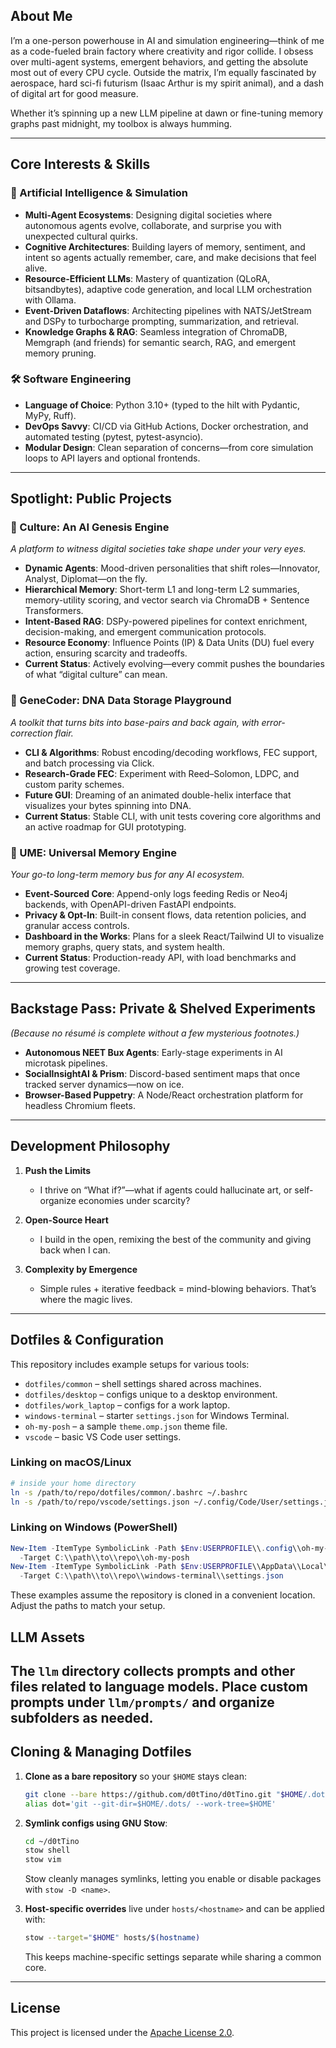 ## About Me

I’m a one-person powerhouse in AI and simulation engineering—think of me as a code-fueled brain factory where creativity and rigor collide. I obsess over multi-agent systems, emergent behaviors, and getting the absolute most out of every CPU cycle. Outside the matrix, I’m equally fascinated by aerospace, hard sci-fi futurism (Isaac Arthur is my spirit animal), and a dash of digital art for good measure.

Whether it’s spinning up a new LLM pipeline at dawn or fine-tuning memory graphs past midnight, my toolbox is always humming.

---

## Core Interests & Skills

### 🔬 Artificial Intelligence & Simulation

* **Multi-Agent Ecosystems**: Designing digital societies where autonomous agents evolve, collaborate, and surprise you with unexpected cultural quirks.
* **Cognitive Architectures**: Building layers of memory, sentiment, and intent so agents actually remember, care, and make decisions that feel alive.
* **Resource-Efficient LLMs**: Mastery of quantization (QLoRA, bitsandbytes), adaptive code generation, and local LLM orchestration with Ollama.
* **Event-Driven Dataflows**: Architecting pipelines with NATS/JetStream and DSPy to turbocharge prompting, summarization, and retrieval.
* **Knowledge Graphs & RAG**: Seamless integration of ChromaDB, Memgraph (and friends) for semantic search, RAG, and emergent memory pruning.

### 🛠 Software Engineering

* **Language of Choice**: Python 3.10+ (typed to the hilt with Pydantic, MyPy, Ruff).
* **DevOps Savvy**: CI/CD via GitHub Actions, Docker orchestration, and automated testing (pytest, pytest-asyncio).
* **Modular Design**: Clean separation of concerns—from core simulation loops to API layers and optional frontends.

---

## Spotlight: Public Projects

### 🚀 Culture: An AI Genesis Engine

*A platform to witness digital societies take shape under your very eyes.*

* **Dynamic Agents**: Mood-driven personalities that shift roles—Innovator, Analyst, Diplomat—on the fly.
* **Hierarchical Memory**: Short-term L1 and long-term L2 summaries, memory-utility scoring, and vector search via ChromaDB + Sentence Transformers.
* **Intent-Based RAG**: DSPy-powered pipelines for context enrichment, decision-making, and emergent communication protocols.
* **Resource Economy**: Influence Points (IP) & Data Units (DU) fuel every action, ensuring scarcity and tradeoffs.
* **Current Status**: Actively evolving—every commit pushes the boundaries of what “digital culture” can mean.

### 🧬 GeneCoder: DNA Data Storage Playground

*A toolkit that turns bits into base-pairs and back again, with error-correction flair.*

* **CLI & Algorithms**: Robust encoding/decoding workflows, FEC support, and batch processing via Click.
* **Research-Grade FEC**: Experiment with Reed–Solomon, LDPC, and custom parity schemes.
* **Future GUI**: Dreaming of an animated double-helix interface that visualizes your bytes spinning into DNA.
* **Current Status**: Stable CLI, with unit tests covering core algorithms and an active roadmap for GUI prototyping.

### 🧠 UME: Universal Memory Engine

*Your go-to long-term memory bus for any AI ecosystem.*

* **Event-Sourced Core**: Append-only logs feeding Redis or Neo4j backends, with OpenAPI-driven FastAPI endpoints.
* **Privacy & Opt-In**: Built-in consent flows, data retention policies, and granular access controls.
* **Dashboard in the Works**: Plans for a sleek React/Tailwind UI to visualize memory graphs, query stats, and system health.
* **Current Status**: Production-ready API, with load benchmarks and growing test coverage.

---

## Backstage Pass: Private & Shelved Experiments

*(Because no résumé is complete without a few mysterious footnotes.)*

* **Autonomous NEET Bux Agents**: Early-stage experiments in AI microtask pipelines.
* **SocialInsightAI & Prism**: Discord-based sentiment maps that once tracked server dynamics—now on ice.
* **Browser-Based Puppetry**: A Node/React orchestration platform for headless Chromium fleets.

---

## Development Philosophy

1. **Push the Limits**

   * I thrive on “What if?”—what if agents could hallucinate art, or self-organize economies under scarcity?
2. **Open-Source Heart**

   * I build in the open, remixing the best of the community and giving back when I can.
3. **Complexity by Emergence**

   * Simple rules + iterative feedback = mind-blowing behaviors. That’s where the magic lives.

---

## Dotfiles & Configuration

This repository includes example setups for various tools:

- `dotfiles/common` – shell settings shared across machines.
- `dotfiles/desktop` – configs unique to a desktop environment.
- `dotfiles/work_laptop` – configs for a work laptop.
- `windows-terminal` – starter `settings.json` for Windows Terminal.
- `oh-my-posh` – a sample `theme.omp.json` theme file.
- `vscode` – basic VS Code user settings.

### Linking on macOS/Linux

```bash
# inside your home directory
ln -s /path/to/repo/dotfiles/common/.bashrc ~/.bashrc
ln -s /path/to/repo/vscode/settings.json ~/.config/Code/User/settings.json
```

### Linking on Windows (PowerShell)

```powershell
New-Item -ItemType SymbolicLink -Path $Env:USERPROFILE\\.config\\oh-my-posh \
  -Target C:\\path\\to\\repo\\oh-my-posh
New-Item -ItemType SymbolicLink -Path $Env:USERPROFILE\\AppData\\Local\\Packages\\Microsoft.WindowsTerminal_8wekyb3d8bbwe\\LocalState\\settings.json \
  -Target C:\\path\\to\\repo\\windows-terminal\\settings.json
```

These examples assume the repository is cloned in a convenient location. Adjust the paths to match your setup.


## LLM Assets

The `llm` directory collects prompts and other files related to language models.
Place custom prompts under `llm/prompts/` and organize subfolders as needed.
---

## Cloning & Managing Dotfiles

1. **Clone as a bare repository** so your `$HOME` stays clean:

   ```bash
   git clone --bare https://github.com/d0tTino/d0tTino.git "$HOME/.dots"
   alias dot='git --git-dir=$HOME/.dots/ --work-tree=$HOME'
   ```

2. **Symlink configs using GNU Stow**:

   ```bash
   cd ~/d0tTino
   stow shell
   stow vim
   ```

   Stow cleanly manages symlinks, letting you enable or disable packages with `stow -D <name>`.

3. **Host-specific overrides** live under `hosts/<hostname>` and can be applied with:

   ```bash
   stow --target="$HOME" hosts/$(hostname)
   ```

   This keeps machine-specific settings separate while sharing a common core.
   
---

## License

This project is licensed under the [Apache License 2.0](LICENSE).
